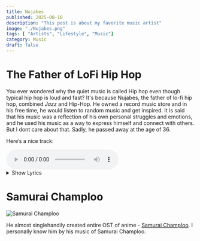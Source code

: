 ```yaml
---
title: Nujabes
published: 2025-08-10
description: "This post is about my favorite music artist"
image: "./Nujabes.png"
tags: [ "Artists", "Lifestyle", "Music"]
category: Music
draft: false
---
```


# The Father of LoFi Hip Hop
You ever wondered why the quiet music is called Hip hop even though typical hip hop is loud and fast? It's because Nujabes, the father of lo-fi hip hop, combined *Jazz* and Hip-Hop. He owned a record music store and in his free time, he would listen to random music and get inspired. It is said that his music was a reflection of his own personal struggles and emotions, and he used his music as a way to express himself and connect with others. But I dont care about that. Sadly, he passed away at the age of 36.

Here’s a nice track:

<audio controls>
  <source src="/The_Vault/music/Nujabes - Feather (feat. Cise Starr & Akin from CYNE) [Official Audio] [hQ5x8pHoIPA].mp3" type="audio/mp3">
  Your browser does not support the audio element.
</audio>
<details>
  <summary class="cursor-pointer text-lg font-semibold">Show Lyrics</summary>
  <pre class="whitespace-pre-wrap mt-2">
        Light as a feather when I'm floatin' through
        Readin' through the daily news
        Measuring the hurt within the golden rule
        Centimetres of ether I'm heatin' the speaker
        Motivational teacher with words that burn people
        Seeing the headlines lined with discord
        It's either genocide, all the planet in uproar
        Never good but rules of paradise are never nice
        The best laid plan of mice and men are never right
        I'm just a vagabond with flowers for Algernon
        The average Joe who knows what the fuck is goin' on
        It's the hope of my thoughts that I travelled upon
        Fly like an arrow of god until I'm gone
        So I'm driftin' away like a feather in air
        Lettin' my words take me away from the hurt and despair
        So I'm keepin' it vertical forever elevator
        Ridin' the escalator to the somethin' that is greater
        So I'm driftin' away like a feather in air
        Lettin' my words take me away from the hurt and despair
        So I'm keepin' it vertical forever elevator
        Ridin' the escalator to the somethin' that is greater
        Taking chances, word tap dancing with wolves
        In an ice arena out there, deep in the woods of Arizona
        The sun be high, life's ironic
        Ain't tryin' to be Talib when I write
        Surreal life I paint it vivid habitat crazy insane
        Watch the propaganda six o'clock news that are saying
        Cultures clash for black folk and white trash
        They revel in the cyberspace that might crash
        Dash to millineum a million miles of runnin'
        At the speed of now back don't return gunnin'
        Rambo style gunho child gunnin'
        Ammo blao two times loud stunnin'
        Stunnin' when I hit ya lift you off the earth like
        Ayo, take you right back to birth
        And niggaz wonder why they might wonder why
        This shit might happen but it does, they go
        Driftin' away like a feather in air
        Lettin' my words take me away from the hurt and despair
        So I'm keepin' it vertical forever elevator
        Ridin' the escalator to the somethin' that is greater
        So I'm driftin' away like a feather in air
        Lettin' my words take me away from the hurt and despair
        So I'm keepin' it vertical forever elevator
        Ridin' the escalator to the somethin' that is greater
        Treat you better than me because that's the heavenly key
        To unlock the inner strength where my essence will be
        It's the knowledge of self understanding of the things around me
        That becomes the wisdom that I need
        Living this life to the best of my ability
        Channelling energy to my thoughts into your symmetry
        Remember me because my clothes remain gold
        I got the gift of gab like them pimps in Kangols
        It never ends I keep it rulin' like a cypher
        The first caveman bringin' fire
        Innovating and higher to blast mistakes I raise the stakes
        It's double or nothing in this vacuumless space
        I will survive, divine the time to cry
        Fuck a hold or hide I'm alive with pride
        And I drove the Chevy to the levy
        But the levy was dry singin', "This will be the day that I die"
    </pre>
</details>

# Samurai Champloo

![Samurai Champloo](/The_Vault/images/SamuraiChamploo.png)


He almost singlehandily created entire OST of anime - [Samurai Champloo](https://www.google.com/search?q=Samurai+Champloo). I personally know him by his music of Samurai Champloo.
